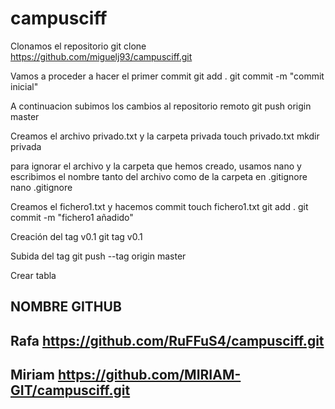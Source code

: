 # campusciff
Clonamos el repositorio
git clone https://github.com/miguelj93/campusciff.git

Vamos a proceder a hacer el primer commit
git add .
git commit -m "commit inicial"

A continuacion subimos los cambios al repositorio remoto
git push origin master

Creamos el archivo privado.txt y la carpeta privada
touch privado.txt
mkdir privada

para ignorar el archivo y la carpeta que hemos creado, usamos nano y 
escribimos el nombre tanto del archivo como de la carpeta en .gitignore
nano .gitignore

Creamos el fichero1.txt y hacemos commit
touch fichero1.txt
git add .
git commit -m "fichero1 añadido"

Creación del tag v0.1
git tag v0.1

Subida del tag
git push --tag origin master

Crear tabla

NOMBRE				GITHUB
-------------------------------------------------------------
Rafa		https://github.com/RuFFuS4/campusciff.git
-------------------------------------------------------------
Miriam		https://github.com/MIRIAM-GIT/campusciff.git
-------------------------------------------------------------
